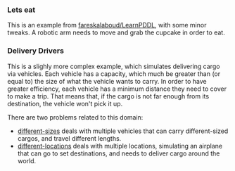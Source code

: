 ### Lets eat

This is an example from
[fareskalaboud/LearnPDDL](https://github.com/fareskalaboud/LearnPDDL), with some
minor tweaks. A robotic arm needs to move and grab the cupcake in order to eat.

### Delivery Drivers

This is a slighly more complex example, which simulates delivering cargo via
vehicles. Each vehicle has a capacity, which much be greater than (or equal to)
the size of what the vehicle wants to carry. In order to have greater
efficiency, each vehicle has a minimum distance they need to cover to make a
trip. That means that, if the cargo is not far enough from its destination, the
vehicle won't pick it up.

There are two problems related to this domain:

- [different-sizes](https://github.com/caetanoct/AI-assignment/blob/master/delivery-drivers/different-sizes.pddl)
deals with multiple vehicles that can carry different-sized cargos, and travel
different lengths.
- [different-locations](https://github.com/caetanoct/AI-assignment/blob/master/delivery-drivers/different-locations.pddl)
deals with multiple locations, simulating an airplane that can go to set
destinations, and needs to deliver cargo around the world.

